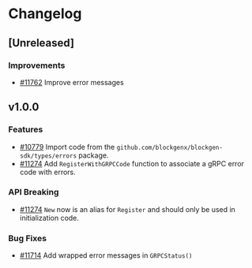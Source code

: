 <!--
Guiding Principles:

Changelogs are for humans, not machines.
There should be an entry for every single version.
The same types of changes should be grouped.
Versions and sections should be linkable.
The latest version comes first.
The release date of each version is displayed.
Mention whether you follow Semantic Versioning.

Usage:

Change log entries are to be added to the Unreleased section under the
appropriate stanza (see below). Each entry should ideally include a tag and
the Github issue reference in the following format:

* (<tag>) [#<issue-number>] Changelog message.

Types of changes (Stanzas):

"Features" for new features.
"Improvements" for changes in existing functionality.
"Deprecated" for soon-to-be removed features.
"Bug Fixes" for any bug fixes.
"API Breaking" for breaking exported APIs used by developers building on SDK.
Ref: https://keepachangelog.com/en/1.0.0/
-->

# Changelog

## [Unreleased]

### Improvements

* [\#11762](https://github.com/blockgenx/blockgen-sdk/pull/11762) Improve error messages

## v1.0.0

### Features

* [\#10779](https://github.com/blockgenx/blockgen-sdk/pull/10779) Import code from the `github.com/blockgenx/blockgen-sdk/types/errors` package.
* [\#11274](https://github.com/blockgenx/blockgen-sdk/pull/11274) Add `RegisterWithGRPCCode` function to associate a gRPC error code with errors.

### API Breaking

* [\#11274](https://github.com/blockgenx/blockgen-sdk/pull/11274) `New` now is an alias for `Register` and should only be used in initialization code.

### Bug Fixes

* [\#11714](https://github.com/blockgenx/blockgen-sdk/pull/11714) Add wrapped error messages in `GRPCStatus()`

